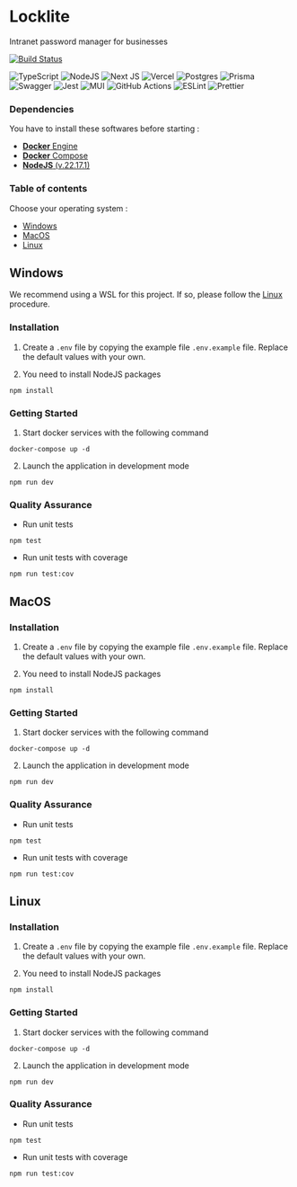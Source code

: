 [//]: # (<img src="LOGO_PATH" alt="LOGO_NAME" style="width: 500px;">)

# Locklite

Intranet password manager for businesses

[![Build Status](https://github.com/vbetsch/lockLite/actions/workflows/ci.yml/badge.svg)](https://github.com/vbetsch/lockLite/actions)

![TypeScript](https://img.shields.io/badge/typescript-%23007ACC.svg?style=for-the-badge&logo=typescript&logoColor=white)
![NodeJS](https://img.shields.io/badge/node.js-6DA55F?style=for-the-badge&logo=node.js&logoColor=white)
![Next JS](https://img.shields.io/badge/Next-black?style=for-the-badge&logo=next.js&logoColor=white)
![Vercel](https://img.shields.io/badge/vercel-%23000000.svg?style=for-the-badge&logo=vercel&logoColor=white)
![Postgres](https://img.shields.io/badge/postgres-%23316192.svg?style=for-the-badge&logo=postgresql&logoColor=white)
![Prisma](https://img.shields.io/badge/Prisma-3982CE?style=for-the-badge&logo=Prisma&logoColor=white)
![Swagger](https://img.shields.io/badge/-Swagger-%23Clojure?style=for-the-badge&logo=swagger&logoColor=white)
![Jest](https://img.shields.io/badge/-jest-%23C21325?style=for-the-badge&logo=jest&logoColor=white)
![MUI](https://img.shields.io/badge/MUI-%230081CB.svg?style=for-the-badge&logo=mui&logoColor=white)
![GitHub Actions](https://img.shields.io/badge/github%20actions-%232671E5.svg?style=for-the-badge&logo=githubactions&logoColor=white)
![ESLint](https://img.shields.io/badge/ESLint-4B3263?style=for-the-badge&logo=eslint&logoColor=white)
![Prettier](https://img.shields.io/badge/prettier-%23F7B93E.svg?style=for-the-badge&logo=prettier&logoColor=black)

[//]: # (## Asserts)

[//]: # (- [ASSERT_NAME]&#40;ASSERT_PATH&#41;)

### Dependencies

You have to install these softwares before starting :

- [**Docker** Engine](https://docs.docker.com/engine/install/)
- [**Docker** Compose](https://docs.docker.com/compose/install/)
- [**NodeJS** (v.22.17.1)](https://nodejs.org/en/blog/release/v22.17.1)

### Table of contents

Choose your operating system :

- [Windows](#windows)
- [MacOS](#macos)
- [Linux](#linux)

<h2 id="windows">Windows</h2>

We recommend using a WSL for this project. If so, please follow the [Linux](#linux) procedure.

### Installation

1. Create a `.env` file by copying the example file `.env.example` file. Replace the default values with your own.

2. You need to install NodeJS packages

```shell
npm install
```

### Getting Started

1. Start docker services with the following command

```shell
docker-compose up -d
```

2. Launch the application in development mode

```shell
npm run dev
```

### Quality Assurance

- Run unit tests

```shell
npm test
```

- Run unit tests with coverage

```shell
npm run test:cov
```

<h2 id="macos">MacOS</h2>

### Installation

1. Create a `.env` file by copying the example file `.env.example` file. Replace the default values with your own.

2. You need to install NodeJS packages

```shell
npm install
```

### Getting Started

1. Start docker services with the following command

```shell
docker-compose up -d
```

2. Launch the application in development mode

```shell
npm run dev
```

### Quality Assurance

- Run unit tests

```shell
npm test
```

- Run unit tests with coverage

```shell
npm run test:cov
```

<h2 id="linux">Linux</h2>

### Installation

1. Create a `.env` file by copying the example file `.env.example` file. Replace the default values with your own.

2. You need to install NodeJS packages

```shell
npm install
```

### Getting Started

1. Start docker services with the following command

```shell
docker-compose up -d
```

2. Launch the application in development mode

```shell
npm run dev
```

### Quality Assurance

- Run unit tests

```shell
npm test
```

- Run unit tests with coverage

```shell
npm run test:cov
```
